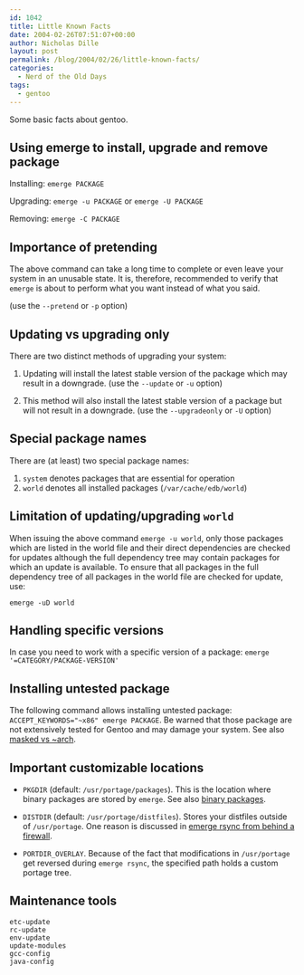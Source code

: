 ```yaml
---
id: 1042
title: Little Known Facts
date: 2004-02-26T07:51:07+00:00
author: Nicholas Dille
layout: post
permalink: /blog/2004/02/26/little-known-facts/
categories:
  - Nerd of the Old Days
tags:
  - gentoo
---
```

Some basic facts about gentoo.<!--more-->

## Using emerge to install, upgrade and remove package

Installing: `emerge PACKAGE`

Upgrading: `emerge -u PACKAGE` or `emerge -U PACKAGE`

Removing: `emerge -C PACKAGE`

## Importance of pretending

The above command can take a long time to complete or even leave your system in an unusable state. It is, therefore, recommended to verify that `emerge` is about to perform what you want instead of what you said.

(use the `--pretend` or `-p` option)

## Updating vs upgrading only

There are two distinct methods of upgrading your system:

1. Updating will install the latest stable version of the package which may result in a downgrade. (use the `--update` or `-u` option)

2. This method will also install the latest stable version of a package but will not result in a downgrade. (use the `--upgradeonly` or `-U` option)

## Special package names

There are (at least) two special package names:

1. `system` denotes packages that are essential for operation
2. `world` denotes all installed packages (`/var/cache/edb/world`)

## Limitation of updating/upgrading <code class="command">world</code>

When issuing the above command `emerge -u world`, only those packages which are listed in the world file and their direct dependencies are checked for updates although the full dependency tree may contain packages for which an update is available. To ensure that all packages in the full dependency tree of all packages in the world file are checked for update, use:

`emerge -uD world`

## Handling specific versions

In case you need to work with a specific version of a package: `emerge '=CATEGORY/PACKAGE-VERSION'`

## Installing untested package

The following command allows installing untested package: `ACCEPT_KEYWORDS="~x86" emerge PACKAGE`. Be warned that those package are not extensively tested for Gentoo and may damage your system. See also [masked vs ~arch](/blog/2004/03/24/masked-vs-arch/).

## Important customizable locations

* `PKGDIR` (default: `/usr/portage/packages`). This is the location where binary packages are stored by `emerge`. See also [binary packages](/blog/2004/03/10/binary-packages/).

* `DISTDIR` (default: `/usr/portage/distfiles`). Stores your distfiles outside of `/usr/portage`. One reason is discussed in [emerge rsync from behind a firewall](/blog/2004/02/26/emerge-and-firewalls/).

* `PORTDIR_OVERLAY`. Because of the fact that modifications in `/usr/portage` get reversed during `emerge rsync`, the specified path holds a custom portage tree.

## Maintenance tools

```
etc-update
rc-update
env-update
update-modules
gcc-config
java-config
```